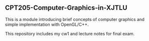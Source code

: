## CPT205-Computer-Graphics-in-XJTLU
This is a module introducing brief concepts of computer graphics and simple implementation with OpenGL/C++.

This repository includes my cw1 and lecture notes for final exam.

